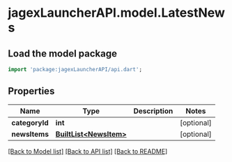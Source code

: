 # jagexLauncherAPI.model.LatestNews

## Load the model package
```dart
import 'package:jagexLauncherAPI/api.dart';
```

## Properties
Name | Type | Description | Notes
------------ | ------------- | ------------- | -------------
**categoryId** | **int** |  | [optional] 
**newsItems** | [**BuiltList&lt;NewsItem&gt;**](NewsItem.md) |  | [optional] 

[[Back to Model list]](../README.md#documentation-for-models) [[Back to API list]](../README.md#documentation-for-api-endpoints) [[Back to README]](../README.md)


